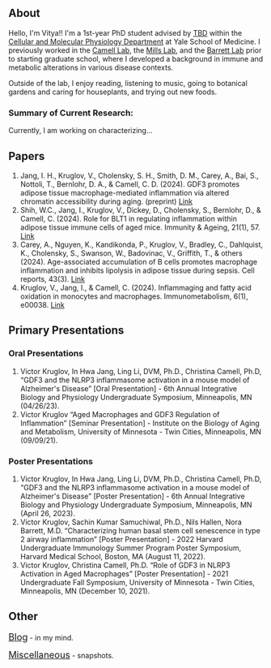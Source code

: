 ## About
Hello, I'm Vitya!! I'm a 1st-year PhD student advised by [TBD](https://medicine.yale.edu/bbs/) within the [Cellular and Molecular Physiology Department](https://medicine.yale.edu/physiology/) at Yale School of Medicine. I previously worked in the [Camell Lab](https://camell.umn.edu/), the [Mills Lab](https://millslab.dana-farber.org/), and the [Barrett Lab](https://barrettlab.bwh.harvard.edu/) prior to starting graduate school, where I developed a background in immune and metabolic alterations in various disease contexts. 

Outside of the lab, I enjoy reading, listening to music, going to botanical gardens and caring for houseplants, and trying out new foods. 

### Summary of Current Research:
Currently, I am working on characterizing...

## Papers
1. Jang, I. H., Kruglov, V., Cholensky, S. H., Smith, D. M., Carey, A., Bai, S., Nottoli, T., Bernlohr, D. A., & Camell, C. D. (2024). GDF3 promotes adipose tissue macrophage-mediated inflammation via altered chromatin accessibility during aging. ‌(preprint) [Link](https://doi.org/10.1101/2024.09.23.614375)
2. Shih, W.C., Jang, I., Kruglov, V., Dickey, D., Cholensky, S., Bernlohr, D., & Camell, C. (2024). Role for BLT1 in regulating inflammation within adipose tissue immune cells of aged mice. Immunity & Ageing, 21(1), 57. [Link](https://immunityageing.biomedcentral.com/counter/pdf/10.1186/s12979-024-00461-0.pdf)
3. Carey, A., Nguyen, K., Kandikonda, P., Kruglov, V., Bradley, C., Dahlquist, K., Cholensky, S., Swanson, W., Badovinac, V., Griffith, T., & others (2024). Age-associated accumulation of B cells promotes macrophage inflammation and inhibits lipolysis in adipose tissue during sepsis. Cell reports, 43(3). [Link](https://www.cell.com/action/showPdf?pii=S2211-1247%2824%2900295-X)
4. Kruglov, V., Jang, I., & Camell, C. (2024). Inflammaging and fatty acid oxidation in monocytes and macrophages. Immunometabolism, 6(1), e00038. [Link](https://pmc.ncbi.nlm.nih.gov/articles/PMC10798594/pdf/in9-6-e00038.pdf)

## Primary Presentations

### Oral Presentations
1. Victor Kruglov, In Hwa Jang, Ling Li, DVM, Ph.D., Christina Camell, Ph.D, “GDF3 and the NLRP3 inflammasome activation in a mouse model of Alzheimer's Disease” [Oral Presentation] - 6th Annual Integrative Biology and Physiology Undergraduate Symposium, Minneapolis, MN (04/26/23). 
2. Victor Kruglov “Aged Macrophages and GDF3 Regulation of Inflammation” [Seminar Presentation] - Institute on the Biology of Aging and Metabolism, University of Minnesota - Twin Cities, Minneapolis, MN (09/09/21).	

### Poster Presentations
1. Victor Kruglov, In Hwa Jang, Ling Li, DVM, Ph.D., Christina Camell, Ph.D, “GDF3 and the NLRP3 inflammasome activation in a mouse model of Alzheimer's Disease” [Poster Presentation] - 6th Annual Integrative Biology and Physiology Undergraduate Symposium, Minneapolis, MN (April 26, 2023). 
2. Victor Kruglov, Sachin Kumar Samuchiwal, Ph.D., Nils Hallen, Nora Barrett, M.D. “Characterizing human basal stem cell senescence in type 2 airway inflammation” [Poster Presentation] - 2022 Harvard Undergraduate Immunology Summer Program Poster Symposium, Harvard Medical School, Boston, MA  (August 11, 2022).            
3. Victor Kruglov, Christina Camell, Ph.D. “Role of GDF3 in NLRP3 Activation in Aged Macrophages” [Poster Presentation] - 2021 Undergraduate Fall Symposium, University of Minnesota - Twin Cities, Minneapolis, MN (December 10, 2021).

## Other

<span style="font-size:18px;">[Blog](./blog.md)</span> - in my mind.

<span style="font-size:18px;">[Miscellaneous](./misc.md)</span> - snapshots.
